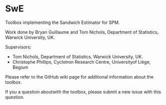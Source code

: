 SwE
===

Toolbox implementing the Sandwich Estimator for SPM.

Work done by Bryan Guillaume and Tom Nichols, Department of Statistics, Warwick University, UK.

Supervisors:
- Tom Nichols, Department of Statistics, Warwick University, UK.
- Christophe Phillips, Cyclotron Research Centre, Universityof Liège, Begium

Please refer to the GitHub wiki page for additional information about the toolbox.

If you a question aboutwith the toolbox, please submit a new issue with this question.
